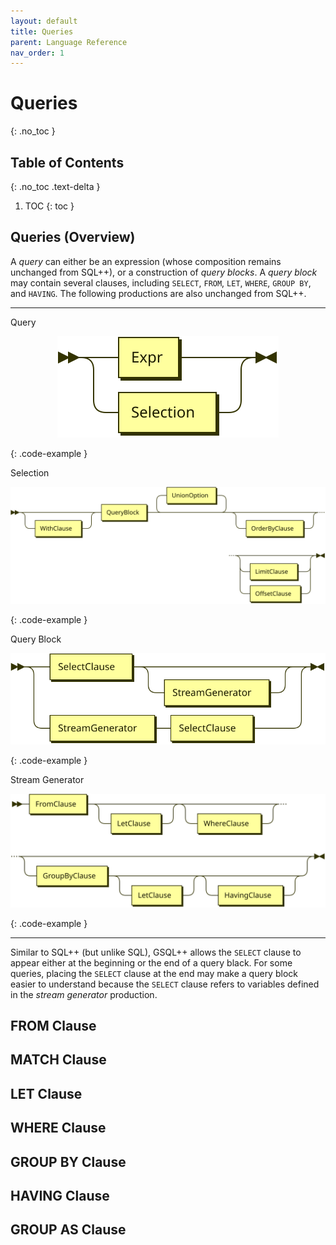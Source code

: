 ```yaml
---
layout: default
title: Queries
parent: Language Reference
nav_order: 1
---
```


# Queries
{: .no_toc }


## Table of Contents
{: .no_toc .text-delta }

1. TOC
{: toc }


## Queries (Overview)

A _query_ can either be an expression (whose composition remains unchanged from SQL++), or a construction of _query blocks_.
A _query block_ may contain several clauses, including `SELECT`, `FROM`, `LET`, `WHERE`, `GROUP BY`, and `HAVING`.
The following productions are also unchanged from SQL++.

* * * 

Query
<p align="center">
    <img src="../../images/Query.svg" />
</p>
{: .code-example }

Selection
<p align="center">
    <img src="../../images/Selection.svg" />
</p>
{: .code-example }

Query Block
<p align="center">
    <img src="../../images/QueryBlock.svg" />
</p>
{: .code-example }

Stream Generator
<p align="center">
    <img src="../../images/StreamGenerator.svg" />
</p>
{: .code-example }

* * * 

Similar to SQL++ (but unlike SQL), GSQL++ allows the `SELECT` clause to appear either at the beginning or the end of a query black.
For some queries, placing the `SELECT` clause at the end may make a query block easier to understand because the `SELECT` clause refers to variables defined in the _stream generator_ production.


## FROM Clause


## MATCH Clause


## LET Clause


## WHERE Clause


## GROUP BY Clause


## HAVING Clause


## GROUP AS Clause


